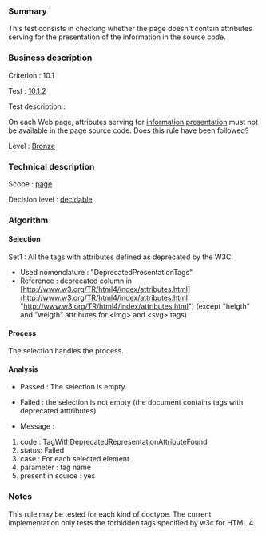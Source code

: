 ### Summary

This test consists in checking whether the page doesn't contain
attributes serving for the presentation of the information in the source
code.

### Business description

Criterion : 10.1

Test : [10.1.2](http://www.braillenet.org/accessibilite/referentiel-aw21-en/index.php#test-10-1-2)

Test description :

On each Web page, attributes serving for [information
presentation](http://www.braillenet.org/accessibilite/referentiel-aw21-en/glossaire.php#mPresInfo)
must not be available in the page source code. Does this rule have been
followed?

Level : [Bronze](/en/category/rules-design/accessiweb-11/level/bronze)

### Technical description

Scope : [page](/en/category/rules-design/accessiweb-11/scope/page)

Decision level :
[decidable](/en/category/rules-design/accessiweb-11/decision-level/decidable)

### Algorithm

#### Selection

Set1 : All the tags with attributes defined as deprecated by the W3C.

-   Used nomenclature : "DeprecatedPresentationTags"
-   Reference : deprecated column in
    [http://www.w3.org/TR/html4/index/attributes.html](http://www.w3.org/TR/html4/index/attributes.html "http://www.w3.org/TR/html4/index/attributes.html")
    (except "heigth" and "weigth" attributes for <img\> and <svg\> tags)

#### Process

The selection handles the process.

#### Analysis

-   Passed : The selection is empty.

-   Failed : the selection is not empty (the document contains tags with
    deprecated atttributes)

-   Message :

1.  code : TagWithDeprecatedRepresentationAttributeFound
2.  status: Failed
3.  case : For each selected element
4.  parameter : tag name
5.  present in source : yes

### Notes

This rule may be tested for each kind of doctype. The current
implementation only tests the forbidden tags specified by w3c for HTML
4.
